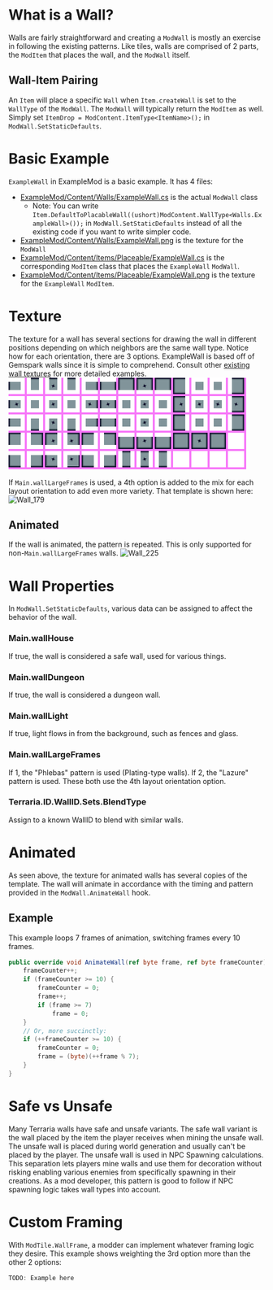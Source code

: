 # What is a Wall?
Walls are fairly straightforward and creating a `ModWall` is mostly an exercise in following the existing patterns. Like tiles, walls are comprised of 2 parts, the `ModItem` that places the wall, and the `ModWall` itself.

## Wall-Item Pairing
An `Item` will place a specific `Wall` when `Item.createWall` is set to the `WallType` of the `ModWall`. The `ModWall` will typically return the `ModItem` as well. Simply set `ItemDrop = ModContent.ItemType<ItemName>();` in `ModWall.SetStaticDefaults`.

# Basic Example
`ExampleWall` in ExampleMod is a basic example. It has 4 files:
* [ExampleMod/Content/Walls/ExampleWall.cs](https://github.com/tModLoader/tModLoader/blob/1.4/ExampleMod/Content/Walls/ExampleWall.cs) is the actual `ModWall` class
  * Note: You can write `Item.DefaultToPlacableWall((ushort)ModContent.WallType<Walls.ExampleWall>());` in `ModWall.SetStaticDefaults` instead of all the existing code if you want to write simpler code.
* [ExampleMod/Content/Walls/ExampleWall.png](https://github.com/tModLoader/tModLoader/blob/1.4/ExampleMod/Content/Walls/ExampleWall.png) is the texture for the `ModWall`
* [ExampleMod/Content/Items/Placeable/ExampleWall.cs](https://github.com/tModLoader/tModLoader/blob/1.4/ExampleMod/Content/Items/Placeable/ExampleWall.cs) is the corresponding `ModItem` class that places the `ExampleWall` `ModWall`.
* [ExampleMod/Content/Items/Placeable/ExampleWall.png](https://github.com/tModLoader/tModLoader/blob/1.4/ExampleMod/Content/Items/Placeable/ExampleWall.png) is the texture for the `ExampleWall` `ModItem`.

# Texture
The texture for a wall has several sections for drawing the wall in different positions depending on which neighbors are the same wall type. Notice how for each orientation, there are 3 options. ExampleWall is based off of Gemspark walls since it is simple to comprehend. Consult other [existing wall textures](https://github.com/tModLoader/tModLoader/wiki/Intermediate-Prerequisites#vanilla-texture-file-reference) for more detailed examples.
![](https://github.com/tModLoader/tModLoader/blob/1.4/ExampleMod/Content/Walls/ExampleWall.png)

If `Main.wallLargeFrames` is used, a 4th option is added to the mix for each layout orientation to add even more variety. That template is shown here:    
![Wall_179](https://user-images.githubusercontent.com/4522492/191140372-60a897bf-f69c-4615-bab5-57cefc84066c.png)

## Animated
If the wall is animated, the pattern is repeated. This is only supported for non-`Main.wallLargeFrames` walls.
![Wall_225](https://user-images.githubusercontent.com/4522492/191140761-06536d43-3b87-4ffc-b036-d3b9cf1739f0.png)

# Wall Properties
In `ModWall.SetStaticDefaults`, various data can be assigned to affect the behavior of the wall.
### Main.wallHouse
If true, the wall is considered a safe wall, used for various things.
### Main.wallDungeon 
If true, the wall is considered a dungeon wall.
### Main.wallLight 
If true, light flows in from the background, such as fences and glass.
### Main.wallLargeFrames 
If 1, the "Phlebas" pattern is used (Plating-type walls). If 2, the "Lazure" pattern is used. These both use the 4th layout orientation option.
### Terraria.ID.WallID.Sets.BlendType
Assign to a known WallID to blend with similar walls.

# Animated
As seen above, the texture for animated walls has several copies of the template. The wall will animate in accordance with the timing and pattern provided in the `ModWall.AnimateWall` hook.

## Example
This example loops 7 frames of animation, switching frames every 10 frames.
```cs
public override void AnimateWall(ref byte frame, ref byte frameCounter) {
	frameCounter++;
	if (frameCounter >= 10) {
		frameCounter = 0;
		frame++;
		if (frame >= 7)
			frame = 0;
	}
	// Or, more succinctly:
	if (++frameCounter >= 10) {
		frameCounter = 0;
		frame = (byte)(++frame % 7);
	}
}
```

# Safe vs Unsafe
Many Terraria walls have safe and unsafe variants. The safe wall variant is the wall placed by the item the player receives when mining the unsafe wall. The unsafe wall is placed during world generation and usually can't be placed by the player. The unsafe wall is used in NPC Spawning calculations. This separation lets players mine walls and use them for decoration without risking enabling various enemies from specifically spawning in their creations. As a mod developer, this pattern is good to follow if NPC spawning logic takes wall types into account.

# Custom Framing
With `ModTile.WallFrame`, a modder can implement whatever framing logic they desire. This example shows weighting the 3rd option more than the other 2 options:    
```cs
TODO: Example here
```